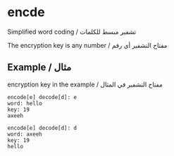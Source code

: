 # encde
Simplified word coding / تشفير مبسط للكلمات

The encryption key is any number / مفتاح التشفير أي رقم

## Example / مثال
encryption key in the example / مفتاح التشفير في المثال
```batch
encode[e] decode[d]: e
word: hello
key: 19
axeeh

encode[e] decode[d]: d
word: axeeh
key: 19
hello

```
